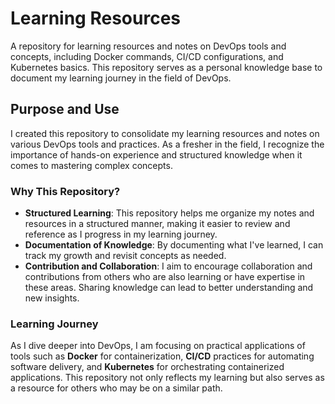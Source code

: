 # Learning Resources
A repository for learning resources and notes on DevOps tools and concepts, including Docker commands, CI/CD configurations, and Kubernetes basics. This repository serves as a personal knowledge base to document my learning journey in the field of DevOps.

## Purpose and Use
I created this repository to consolidate my learning resources and notes on various DevOps tools and practices. As a fresher in the field, I recognize the importance of hands-on experience and structured knowledge when it comes to mastering complex concepts.

### Why This Repository?
- **Structured Learning**: This repository helps me organize my notes and resources in a structured manner, making it easier to review and reference as I progress in my learning journey.
- **Documentation of Knowledge**: By documenting what I've learned, I can track my growth and revisit concepts as needed.
- **Contribution and Collaboration**: I aim to encourage collaboration and contributions from others who are also learning or have expertise in these areas. Sharing knowledge can lead to better understanding and new insights.

### Learning Journey
As I dive deeper into DevOps, I am focusing on practical applications of tools such as **Docker** for containerization, **CI/CD** practices for automating software delivery, and **Kubernetes** for orchestrating containerized applications. This repository not only reflects my learning but also serves as a resource for others who may be on a similar path.
